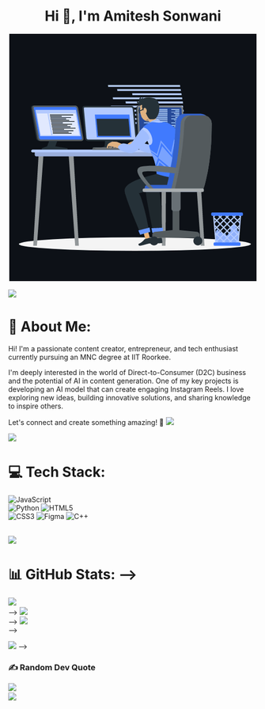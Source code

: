 <h1 align="center">Hi 👋, I'm Amitesh Sonwani</h1>
<p align="center"><img src="animation.gif" width="500" alt="animation.gif"></p>
<img src="https://user-images.githubusercontent.com/73097560/115834477-dbab4500-a447-11eb-908a-139a6edaec5c.gif">             

# 💫 About Me:
Hi! I'm a passionate content creator, entrepreneur, and tech enthusiast currently pursuing an MNC degree at IIT Roorkee.

I'm deeply interested in the world of Direct-to-Consumer (D2C) business and the potential of AI in content generation. One of my key projects is developing an AI model that can create engaging Instagram Reels. I love exploring new ideas, building innovative solutions, and sharing knowledge to inspire others.

Let's connect and create something amazing! 🚀
![](https://komarev.com/ghpvc/?username=eyescratcher22&color=447ff7&label=Visitor+count)

<img src="https://user-images.githubusercontent.com/73097560/115834477-dbab4500-a447-11eb-908a-139a6edaec5c.gif">

# 💻 Tech Stack:
![JavaScript](https://img.shields.io/badge/javascript-%23F7DF1E.svg?style=for-the-badge&logo=javascript&logoColor=black)  
![Python](https://img.shields.io/badge/python-3670A0?style=for-the-badge&logo=python&logoColor=ffdd54)
![HTML5](https://img.shields.io/badge/html5-%23E34F26.svg?style=for-the-badge&logo=html5&logoColor=white)  
![CSS3](https://img.shields.io/badge/css3-%231572B6.svg?style=for-the-badge&logo=css3&logoColor=white) 
![Figma](https://img.shields.io/badge/figma-%23F24E1E.svg?style=for-the-badge&logo=figma&logoColor=white)
![C++](https://img.shields.io/badge/c++-%2300599C.svg?style=for-the-badge&logo=c%2B%2B&logoColor=white)  

<br>
<img src="https://user-images.githubusercontent.com/73097560/115834477-dbab4500-a447-11eb-908a-139a6edaec5c.gif">




 # 📊 GitHub Stats: -->
 ![](https://github-readme-stats.vercel.app/api?username=eyescratcher22&theme=react&hide_border=false&include_all_commits=true&count_private=true)<br/> -->
 ![](https://github-readme-streak-stats.herokuapp.com/?user=eyescratcher22&theme=react&hide_border=false)<br/> -->
 ![](https://github-readme-stats.vercel.app/api/top-langs/?username=eyescratcher22&theme=react&hide_border=false&include_all_commits=true&count_private=true&layout=compact)<br/> -->

 <img src="https://user-images.githubusercontent.com/73097560/115834477-dbab4500-a447-11eb-908a-139a6edaec5c.gif"> -->


<!-- ## 🏆 GitHub Trophies
![](https://github-profile-trophy.vercel.app/?username=AdityaKumar28&theme=algolia&no-frame=true&no-bg=true&margin-w=5)

<img src="https://user-images.githubusercontent.com/73097560/115834477-dbab4500-a447-11eb-908a-139a6edaec5c.gif">  -->


### ✍️ Random Dev Quote
![](https://quotes-github-readme.vercel.app/api?type=horizontal&theme=radical)
<br>
<img src="https://user-images.githubusercontent.com/73097560/115834477-dbab4500-a447-11eb-908a-139a6edaec5c.gif">
